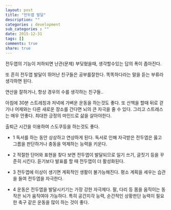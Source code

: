 ```yaml
---
layout: post
title: "전두엽 발달"
description: ""
categories : development
sub_categories : ""
date: 2015-12-31
tags: []
comments: true
share: true
---
```


전두엽의 기능이 저하되면 난관(문제) 부딪혔을때, 생각할수있는 답의 폭이 좁아진다.

또 흔히 전두엽 발달이 뛰어난 친구들은 공부를잘한다. 똑똑하다라는 말을 듣는 부류라 생각하면 된다.

연산을 잘하거나, 항상 경우의 수를 생각하는 친구들..  

  

아침에 30분 스트레칭과 저녁에 가벼운 운동을 하는것도 좋다. 또 산책을 할때 뒤로 걷기나 어제와는 다른 새로운 장소를 간다면 뇌의 큰
자극을 줄 수 있다. 그리고 스트레스는 매우 안좋다. 최대한 긍정의 마인드로 삶을 살아야한다.  

출퇴근 시간을 이용하여 스도쿠등을 하는것도 좋다.  

  
  

  * 1 독서를 하는 동안 상상하고 연상하게 된다. 독서로 인해 자극받은 전두엽은 옳고 그름을 판단하거나 충동을 억제하는 능력을 키운다.
  * 2 적절한 단어와 표현을 찾다 보면 전두엽이 발달되므로 일기 쓰기, 글짓기 등을 꾸준히 시킨다. 듣기보다 발표를 할 때 전두엽이 더 활성화된다.  

  * 3 전두엽에 이상이 생기면 계획적인 생활이 불가능해진다. 평소 계획을 세우는 습관을 들여 전두엽을 자극한다.  

  * 4 운동은 전두엽을 발달시키기는 가장 강한 자극제다. 팔, 다리 등 몸을 움직이는 동작은 뇌가 움직여야 가능하다. 특히 공간지각 능력, 순간적인 상황판단 능력이 필요한 축구 같은 운동을 많이 하는 것이 좋다.  

  

